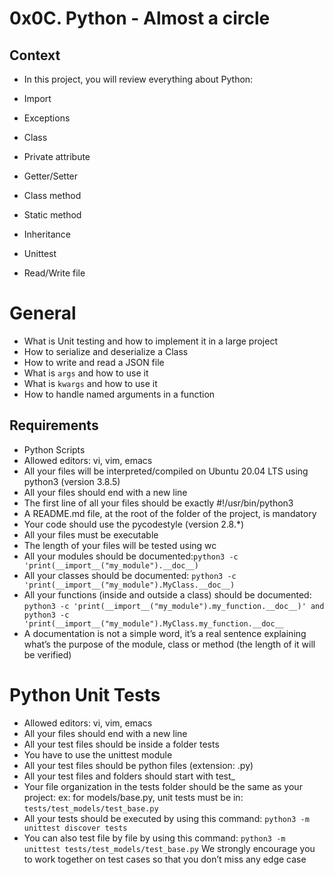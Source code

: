 # 0x0C. Python - Almost a circle

## Context 

+ In this project, you will review everything about Python:

+ Import
+ Exceptions
+ Class
+ Private attribute
+ Getter/Setter
+ Class method
+ Static method
+ Inheritance
+ Unittest
+ Read/Write file


# General

+ What is Unit testing and how to implement it in a large project
+ How to serialize and deserialize a Class
+ How to write and read a JSON file
+ What is `args` and how to use it
+ What is `kwargs` and how to use it
+ How to handle named arguments in a function



## Requirements
+ Python Scripts
+ Allowed editors: vi, vim, emacs
+ All your files will be interpreted/compiled on Ubuntu 20.04 LTS using python3 (version 3.8.5)
+ All your files should end with a new line
+ The first line of all your files should be exactly #!/usr/bin/python3
+ A README.md file, at the root of the folder of the project, is mandatory
+ Your code should use the pycodestyle (version 2.8.*)
+ All your files must be executable
+ The length of your files will be tested using wc
+ All your modules should be documented:`python3 -c 'print(__import__("my_module").__doc__)`
+ All your classes should be documented: `python3 -c 'print(__import__("my_module").MyClass.__doc__)`
+ All your functions (inside and outside a class) should be documented: `python3 -c 'print(__import__("my_module").my_function.__doc__)' and python3 -c 'print(__import__("my_module").MyClass.my_function.__doc__`
+ A documentation is not a simple word, it’s a real sentence explaining what’s the purpose of the module, class or method (the length of it will be verified)

# Python Unit Tests

+ Allowed editors: vi, vim, emacs
+ All your files should end with a new line
+ All your test files should be inside a folder tests
+ You have to use the unittest module
+ All your test files should be python files (extension: .py)
+ All your test files and folders should start with test_
+ Your file organization in the tests folder should be the same as your project: ex: for models/base.py, unit tests must be in: `tests/test_models/test_base.py`
+ All your tests should be executed by using this command: `python3 -m unittest discover tests`
+ You can also test file by file by using this command: `python3 -m unittest tests/test_models/test_base.py`
We strongly encourage you to work together on test cases so that you don’t miss any edge case
